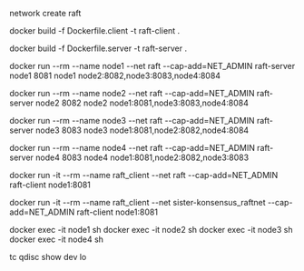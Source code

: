 network create raft

docker build -f Dockerfile.client -t raft-client .

docker build -f Dockerfile.server -t raft-server .

docker run --rm --name node1 --net raft --cap-add=NET_ADMIN raft-server node1 8081 node1 node2:8082,node3:8083,node4:8084

docker run --rm --name node2 --net raft --cap-add=NET_ADMIN raft-server node2 8082 node2 node1:8081,node3:8083,node4:8084

docker run --rm --name node3 --net raft --cap-add=NET_ADMIN raft-server node3 8083 node3 node1:8081,node2:8082,node4:8084

 docker run --rm --name node4 --net raft --cap-add=NET_ADMIN raft-server node4 8083 node4 node1:8081,node2:8082,node3:8083

docker run -it --rm --name raft_client --net raft --cap-add=NET_ADMIN raft-client node1:8081

docker run -it --rm --name raft_client --net sister-konsensus_raftnet --cap-add=NET_ADMIN raft-client node1:8081

docker exec -it node1 sh
docker exec -it node2 sh
docker exec -it node3 sh
docker exec -it node4 sh

tc qdisc show dev lo
